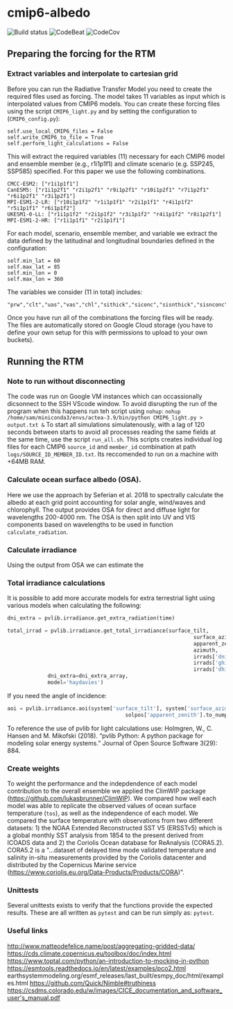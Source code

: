 # cmip6-albedo

![Build status][image-1]
![CodeBeat][image-2]
![CodeCov][image-3]

## Preparing the forcing for the RTM

### Extract variables and interpolate to cartesian grid

Before you can run the Radiative Transfer Model you need to create the required files used as forcing. The model takes 11 variables as input which is interpolated values from CMIP6 models. You can create these forcing files using the script `CMIP6_light.py` and by setting the configuration to (`CMIP6_config.py`):

```
self.use_local_CMIP6_files = False
self.write_CMIP6_to_file = True
self.perform_light_calculations = False
```

This will extract the required variables (11) necessary for each CMIP6 model and ensemble member (e.g., r1i1p1f1)
and climate scenario (e.g. SSP245, SSP585) specified. For this paper we use the following combinations.

```
CMCC-ESM2: ["r1i1p1f1"]
CanESM5: ["r1i1p2f1" "r2i1p2f1" "r9i1p2f1" "r10i1p2f1" "r7i1p2f1" "r6i1p2f1" "r3i1p2f1"]
MPI-ESM1-2-LR: ["r10i1p1f2" "r1i1p1f1" "r2i1p1f1" "r4i1p1f2" "r5i1p1f1" "r6i1p1f2"]
UKESM1-0-LL: ["r1i1p1f2" "r2i1p1f2" "r3i1p1f2" "r4i1p1f2" "r8i1p2f1"]
MPI-ESM1-2-HR: ["r1i1p1f1" "r2i1p1f1"]
```

For each model, scenario, ensemble member, and variable we extract the data defined by the latitudinal and longitudinal boundaries defined in the configuration:

```
self.min_lat = 60
self.max_lat = 85
self.min_lon = 0
self.max_lon = 360
```

The variables we consider (11 in total) includes:

```
"prw","clt","uas","vas","chl","sithick","siconc","sisnthick","sisnconc","tas","tos"
```

Once you have run all of the combinations the forcing files will be ready. The files are automatically stored on Google Cloud storage (you have to define your own setup for this with permissions to upload to your own buckets).

## Running the RTM

### Note to run without disconnecting

The code was run on Google VM instances which can occassionally dicsonnect to the SSH VScode window. To avoid disrupting
the run of the program when this happens run teh script using `nohup`:
`nohup /home/sam/miniconda3/envs/actea-3.9/bin/python CMIP6_light.py > output.txt &`
To start all simulations simulatenously, with a lag of 120 seconds between starts to avoid all processes reading the same
fields at the same time, use the script `run_all.sh`. This scripts creates individual log files for each CMIP6 `source_id` and `member_id` combination at path `logs/SOURCE_ID_MEMBER_ID.txt`. Its reccomended to run on a machine with +64MB RAM.

### Calculate ocean surface albedo (OSA).

Here we use the approach by Seferian et al. 2018 to spectrally calculate the albedo at each
grid point accounting for solar angle, wind/waves and chlorophyll. The output provides OSA for
direct and diffuse light for wavelengths 200-4000 nm. The OSA is then split into UV and VIS components
based on wavelengths to be used in function `calculate_radiation`.

### Calculate irradiance

Using the output from OSA we can estimate the

### Total irradiance calculations

It is possible to add more accurate models for extra terrestrial light using various models when
calculating the following:

```python
dni_extra = pvlib.irradiance.get_extra_radiation(time)

total_irrad = pvlib.irradiance.get_total_irradiance(surface_tilt,
                                                            surface_azimuth,
                                                            apparent_zenith,
                                                            azimuth,
                                                            irrads['dni'],
                                                            irrads['ghi'],
                                                            irrads['dhi'],
             dni_extra=dni_extra_array,
             model='haydavies')
```

If you need the angle of incidence:

```python
aoi = pvlib.irradiance.aoi(system['surface_tilt'], system['surface_azimuth'],
                                      solpos['apparent_zenith'].to_numpy(), 	   solpos['azimuth'].to_numpy())
```

To reference the use of pvlib for light calculations use:
Holmgren, W., C. Hansen and M. Mikofski (2018). “pvlib Python: A python package for modeling solar energy systems.”
Journal of Open Source Software 3(29): 884.

### Create weights

To weight the performance and the indepdendence of each model contribution to the overall ensemble we applied the ClimWIP package (https://github.com/lukasbrunner/ClimWIP). We
compared how well each model was able to replicate the observed values of ocean surface temperature (`tos`), as well as the independence of
each model. We compared the surface temperature with observations from two different datasets: 1) the NOAA Extended Reconstructed SST V5
(ERSSTv5) which is a global monthly SST analysis from 1854 to the present derived from ICOADS data and 2) the Coriolis Ocean database for ReAnalysis (CORA5.2). CORA5.2 is a "...dataset of delayed time mode
validated temperature and salinity in-situ measurements provided by the Coriolis datacenter and distributed by the Copernicus Marine service (https://www.coriolis.eu.org/Data-Products/Products/CORA)".

### Unittests

Several unittests exists to verify that the functions provide the expected results. These are all written as `pytest` and can be run simply as: `pytest`.

### Useful links

http://www.matteodefelice.name/post/aggregating-gridded-data/
https://cds.climate.copernicus.eu/toolbox/doc/index.html
https://www.toptal.com/python/an-introduction-to-mocking-in-python
https://esmtools.readthedocs.io/en/latest/examples/pco2.html
earthsystemmodeling.org/esmf_releases/last_built/esmpy_doc/html/examples.html
https://github.com/Quick/Nimble#truthiness
https://csdms.colorado.edu/w/images/CICE_documentation_and_software_user's_manual.pdf

[image-1]: https://badge.buildkite.com/998b597662a8db957ab524d2660958105de691cc0bc1753594.svg
[image-2]: https://codebeat.co/badges/8bf4f052-6579-47fa-a552-b221154549c0
[image-3]: https://codecov.io/gh/trondkr/cmip6-albedo/branch/master/graph/badge.svg
